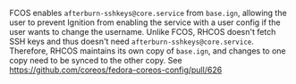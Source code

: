 FCOS enables `afterburn-sshkeys@core.service` from `base.ign`, allowing the user
to prevent Ignition from enabling the service with a user config if the user
wants to change the username. Unlike FCOS, RHCOS doesn't fetch SSH keys and thus
doesn't need `afterburn-sshkeys@core.service`. Therefore, RHCOS maintains its
own copy of `base.ign`, and changes to one copy need to be synced to the other
copy.
See https://github.com/coreos/fedora-coreos-config/pull/626
